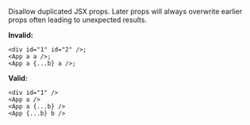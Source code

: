 Disallow duplicated JSX props. Later props will always overwrite earlier props
often leading to unexpected results.

**Invalid:**

```tsx
<div id="1" id="2" />;
<App a a />;
<App a {...b} a />;
```

**Valid:**

```tsx
<div id="1" />
<App a />
<App a {...b} />
<App {...b} b />
```
